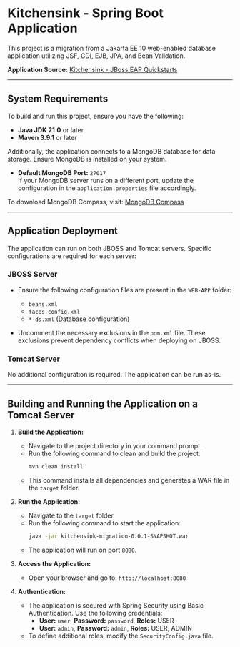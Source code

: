 # Kitchensink - Spring Boot Application

This project is a migration from a Jakarta EE 10 web-enabled database application utilizing JSF, CDI, EJB, JPA, and Bean Validation.

**Application Source:** [Kitchensink - JBoss EAP Quickstarts](https://github.com/jboss-developer/jboss-eap-quickstarts/tree/8.0.x/kitchensink)

---

## System Requirements

To build and run this project, ensure you have the following:

- **Java JDK 21.0** or later
- **Maven 3.9.1** or later

Additionally, the application connects to a MongoDB database for data storage. Ensure MongoDB is installed on your system.

- **Default MongoDB Port:** `27017`  
  If your MongoDB server runs on a different port, update the configuration in the `application.properties` file accordingly.

To download MongoDB Compass, visit: [MongoDB Compass](https://www.mongodb.com/products/tools/compass)

---

## Application Deployment

The application can run on both JBOSS and Tomcat servers. Specific configurations are required for each server:

### JBOSS Server

- Ensure the following configuration files are present in the `WEB-APP` folder:
  - `beans.xml`
  - `faces-config.xml`
  - `*-ds.xml` (Database configuration)

- Uncomment the necessary exclusions in the `pom.xml` file. These exclusions prevent dependency conflicts when deploying on JBOSS.

### Tomcat Server

No additional configuration is required. The application can be run as-is.

---

## Building and Running the Application on a Tomcat Server

1. **Build the Application:**
   - Navigate to the project directory in your command prompt.
   - Run the following command to clean and build the project:
     ```sh
     mvn clean install
     ```
   - This command installs all dependencies and generates a WAR file in the `target` folder.

2. **Run the Application:**
   - Navigate to the `target` folder.
   - Run the following command to start the application:
     ```sh
     java -jar kitchensink-migration-0.0.1-SNAPSHOT.war
     ```
   - The application will run on port `8080`.

3. **Access the Application:**
   - Open your browser and go to: `http://localhost:8080`
   
4. **Authentication:**
   - The application is secured with Spring Security using Basic Authentication. Use the following credentials:
     - **User:** `user`, **Password:** `password`, **Roles:** USER
     - **User:** `admin`, **Password:** `admin`, **Roles:** USER, ADMIN
   - To define additional roles, modify the `SecurityConfig.java` file.

